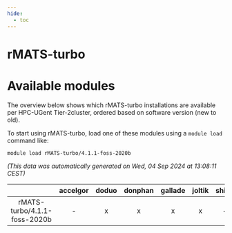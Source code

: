 ```yaml
---
hide:
  - toc
---
```


rMATS-turbo
===========

# Available modules


The overview below shows which rMATS-turbo installations are available per HPC-UGent Tier-2cluster, ordered based on software version (new to old).

To start using rMATS-turbo, load one of these modules using a `module load` command like:

```shell
module load rMATS-turbo/4.1.1-foss-2020b
```

*(This data was automatically generated on Wed, 04 Sep 2024 at 13:08:11 CEST)*  

| |accelgor|doduo|donphan|gallade|joltik|shinx|skitty|
| :---: | :---: | :---: | :---: | :---: | :---: | :---: | :---: |
|rMATS-turbo/4.1.1-foss-2020b|-|x|x|x|x|-|x|
